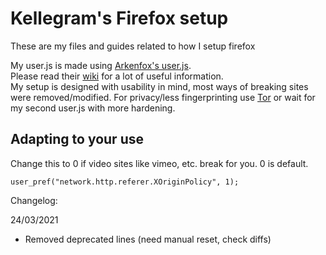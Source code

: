 # Kellegram's Firefox setup
These are my files and guides related to how I setup firefox  
  
My user.js is made using [Arkenfox's user.js](https://github.com/arkenfox/user.js).  
Please read their [wiki](https://github.com/arkenfox/user.js/wiki) for a lot of useful information.  
My setup is designed with usability in mind, most ways of breaking sites were removed/modified. For privacy/less fingerprinting use [Tor](https://www.torproject.org/) or wait for my second user.js with more hardening.

## Adapting to your use
Change this to 0 if video sites like vimeo, etc. break for you. 0 is default.

    user_pref("network.http.referer.XOriginPolicy", 1);


Changelog:

24/03/2021
- Removed deprecated lines (need manual reset, check diffs)
